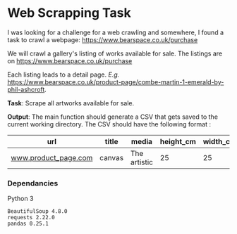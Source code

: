 # Web Scrapping Task

I was looking for a challenge for a web crawling and somewhere, I found a task to crawl a webpage: https://www.bearspace.co.uk/purchase

We will crawl a gallery's listing of works available for sale.
The listings are on https://www.bearspace.co.uk/purchase

Each listing leads to a detail page. 
*E.g.* https://www.bearspace.co.uk/product-page/combe-martin-1-emerald-by-phil-ashcroft.

**Task**: Scrape all artworks available for sale.

**Output**: The main function should generate a CSV that gets saved to the current working
directory. The CSV should have the following format :


| url | title | media | height_cm | width_cm | price_gbp | 
| ------ | ------ | ------ | ------ | ------ | ------ |
| www.product_page.com | canvas | The artistic  | 25 | 25 | 350 |


### Dependancies 
 Python 3
 ```
 BeautifulSoup 4.8.0
 requests 2.22.0 
 pandas 0.25.1
 ```